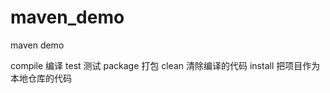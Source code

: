 # maven_demo
maven demo

compile   编译
test      测试
package   打包
clean     清除编译的代码
install   把项目作为本地仓库的代码